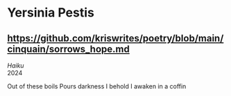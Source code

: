 # Yersinia Pestis
## https://github.com/kriswrites/poetry/blob/main/cinquain/sorrows_hope.md
_Haiku_  
2024

Out of these boils
Pours darkness I behold
I awaken in a coffin